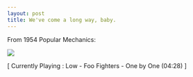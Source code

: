 ```yaml
---
layout: post
title: We've come a long way, baby.
---
```

<p>From 1954 Popular Mechanics:</p>
<p><img src="/assets/images/pic16512.jpg" /></p>
<p class="media">[ Currently Playing : Low - Foo Fighters - One by One (04:28) 
]</p>